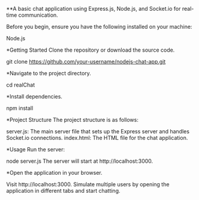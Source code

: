 **A basic chat application using Express.js, Node.js, and Socket.io for real-time communication.


Before you begin, ensure you have the following installed on your machine:

Node.js

*Getting Started
Clone the repository or download the source code.

git clone https://github.com/your-username/nodejs-chat-app.git

*Navigate to the project directory.

cd realChat

*Install dependencies.

npm install


*Project Structure
The project structure is as follows:

server.js: The main server file that sets up the Express server and handles Socket.io connections.
index.html: The HTML file for the chat application.

*Usage
Run the server:

node server.js
The server will start at http://localhost:3000.

*Open the application in your browser.

Visit http://localhost:3000.
Simulate multiple users by opening the application in different tabs and start chatting.